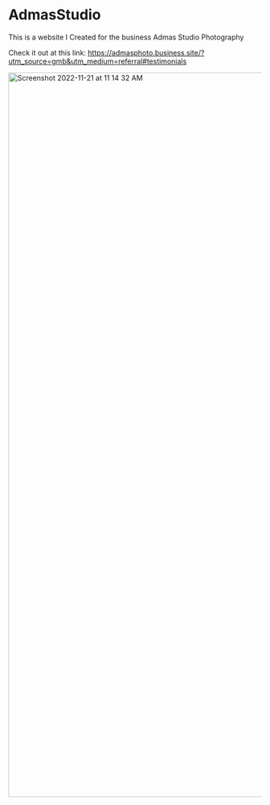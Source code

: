 # AdmasStudio

This is a website I Created for the business Admas Studio Photography

Check it out at this link: https://admasphoto.business.site/?utm_source=gmb&utm_medium=referral#testimonials

<img width="1440" alt="Screenshot 2022-11-21 at 11 14 32 AM" src="https://user-images.githubusercontent.com/116849018/203213986-601d5ae7-a897-4a19-876a-04d86a3ae189.png">
